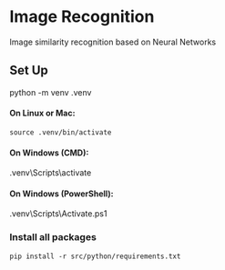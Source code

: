 # Image Recognition
Image similarity recognition based on Neural Networks


## Set Up
python -m venv .venv

#### On Linux or Mac:
`source .venv/bin/activate`

#### On Windows (CMD):
.venv\Scripts\activate
#### On Windows (PowerShell):
.venv\Scripts\Activate.ps1

### Install all packages
`pip install -r src/python/requirements.txt`